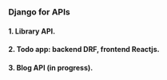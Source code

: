 ### Django for APIs

#### 1. Library API.
#### 2. Todo app: backend DRF, frontend Reactjs.
#### 3. Blog API (in progress).
